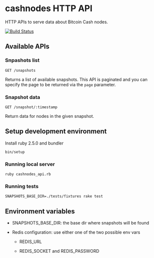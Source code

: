 # cashnodes HTTP API

HTTP APIs to serve data about Bitcoin Cash nodes.

[![Build Status](https://travis-ci.org/BitcoinUnlimited/cashnodes-api.svg?branch=master)](https://travis-ci.org/BitcoinUnlimited/cashnodes-api)

## Available APIs

### Snpashots list

    GET /snapshots

Returns a list of available snapshots. This API is paginated and you can specify
the page to be returned via the `page` parameter.


### Snapshot data

    GET /snapshot/:timestamp

Return data for nodes in the given snapshot.


## Setup development environment

Install ruby 2.5.0 and bundler

    bin/setup

### Running local server

    ruby cashnodes_api.rb


### Running tests

    SNAPSHOTS_BASE_DIR=./tests/fixtures rake test

## Environment variables

- SNAPSHOTS_BASE_DIR: the base dir where snapshots will be found

- Redis configuration: use either one of the two possible env vars

  + REDIS_URL 

  + REDIS_SOCKET and REDIS_PASSWORD
